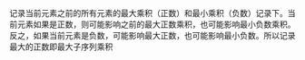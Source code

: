 记录当前元素之前的所有元素的最大乘积（正数）和最小乘积（负数）记录下。当前元素如果是正数，则可能影响之前的最大正数乘积，也可能影响最小负数乘积。反之，如果当前元素是负数，可能影响最大正数，也可能影响最小负数。所以记录最大的正数即最大子序列乘积